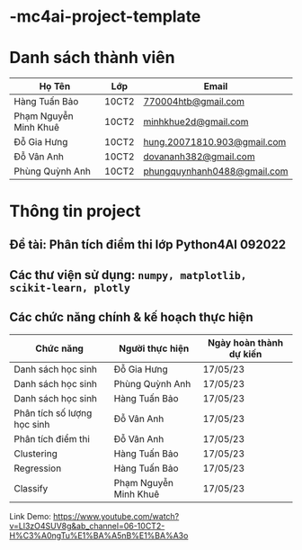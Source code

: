# -mc4ai-project-template
# Danh sách thành viên
Họ Tên|Lớp|Email
-|-|-
Hàng Tuấn Bảo|10CT2|770004htb@gmail.com
Phạm Nguyễn Minh Khuê|10CT2|minhkhue2d@gmail.com
Đỗ Gia Hưng|10CT2|hung.20071810.903@gmail.com
Đỗ Vân Anh|10CT2|dovananh382@gmail.com
Phùng Quỳnh Anh|10CT2|phungquynhanh0488@gmail.com

# Thông tin project
## Đề tài: Phân tích điểm thi lớp Python4AI 092022
## Các thư viện sử dụng: `numpy, matplotlib, scikit-learn, plotly`

## Các chức năng chính & kế hoạch thực hiện

Chức năng|Người thực hiện|Ngày hoàn thành dự kiến
-|-|-
Danh sách học sinh|Đỗ Gia Hưng|17/05/23
Danh sách học sinh|Phùng Quỳnh Anh|17/05/23
Danh sách học sinh|Hàng Tuấn Bảo|17/05/23
Phân tích số lượng học sinh|Đỗ Vân Anh|17/05/23
Phân tích điểm thi|Đỗ Vân Anh|17/05/23
Clustering|Hàng Tuấn Bảo|17/05/23
Regression|Hàng Tuấn Bảo|17/05/23
Classify|Phạm Nguyễn Minh Khuê|17/05/23

Link Demo: https://www.youtube.com/watch?v=Ll3zO4SUV8g&ab_channel=06-10CT2-H%C3%A0ngTu%E1%BA%A5nB%E1%BA%A3o
